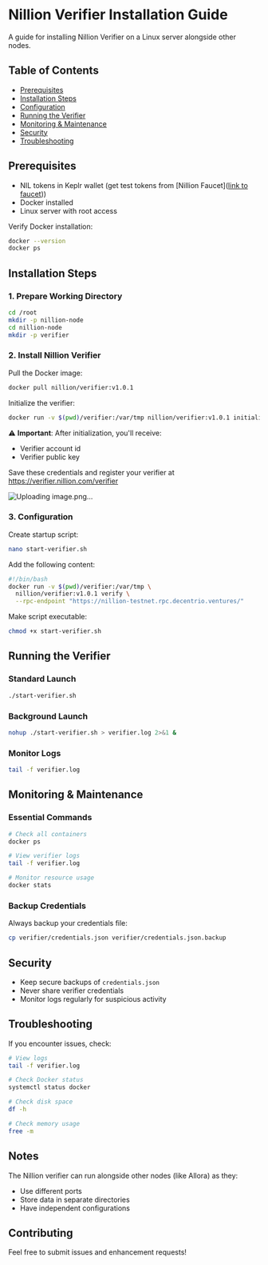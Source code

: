 # Nillion Verifier Installation Guide
A guide for installing Nillion Verifier on a Linux server alongside other nodes.

## Table of Contents
- [Prerequisites](#prerequisites)
- [Installation Steps](#installation-steps)
- [Configuration](#configuration)
- [Running the Verifier](#running-the-verifier)
- [Monitoring & Maintenance](#monitoring--maintenance)
- [Security](#security)
- [Troubleshooting](#troubleshooting)

## Prerequisites
- NIL tokens in Keplr wallet (get test tokens from [Nillion Faucet]([link to faucet](https://faucet.testnet.nillion.com/)))
- Docker installed
- Linux server with root access

Verify Docker installation:
```bash
docker --version
docker ps
```

## Installation Steps

### 1. Prepare Working Directory
```bash
cd /root
mkdir -p nillion-node
cd nillion-node
mkdir -p verifier
```

### 2. Install Nillion Verifier

Pull the Docker image:
```bash
docker pull nillion/verifier:v1.0.1
```

Initialize the verifier:
```bash
docker run -v $(pwd)/verifier:/var/tmp nillion/verifier:v1.0.1 initialise
```

⚠️ **Important**: After initialization, you'll receive:
- Verifier account id
- Verifier public key

Save these credentials and register your verifier at https://verifier.nillion.com/verifier

![Uploading image.png…]()


### 3. Configuration

Create startup script:
```bash
nano start-verifier.sh
```

Add the following content:
```bash
#!/bin/bash
docker run -v $(pwd)/verifier:/var/tmp \
  nillion/verifier:v1.0.1 verify \
  --rpc-endpoint "https://nillion-testnet.rpc.decentrio.ventures/"
```

Make script executable:
```bash
chmod +x start-verifier.sh
```

## Running the Verifier

### Standard Launch
```bash
./start-verifier.sh
```

### Background Launch
```bash
nohup ./start-verifier.sh > verifier.log 2>&1 &
```

### Monitor Logs
```bash
tail -f verifier.log
```

## Monitoring & Maintenance

### Essential Commands
```bash
# Check all containers
docker ps

# View verifier logs
tail -f verifier.log

# Monitor resource usage
docker stats
```

### Backup Credentials
Always backup your credentials file:
```bash
cp verifier/credentials.json verifier/credentials.json.backup
```

## Security
- Keep secure backups of `credentials.json`
- Never share verifier credentials
- Monitor logs regularly for suspicious activity

## Troubleshooting

If you encounter issues, check:

```bash
# View logs
tail -f verifier.log

# Check Docker status
systemctl status docker

# Check disk space
df -h

# Check memory usage
free -m
```

## Notes
The Nillion verifier can run alongside other nodes (like Allora) as they:
- Use different ports
- Store data in separate directories
- Have independent configurations

## Contributing
Feel free to submit issues and enhancement requests!
